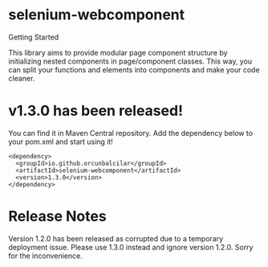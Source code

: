 # selenium-webcomponent

Getting Started

This library aims
to provide modular page component structure by initializing nested components in page/component classes.
This way, you can split your functions and elements into components and make your code cleaner.

# v1.3.0 has been released!

You can find it in Maven Central repository. Add the dependency below to your pom.xml and start using it!

```
<dependency>
  <groupId>io.github.orcunbalcilar</groupId>
  <artifactId>selenium-webcomponent</artifactId>
  <version>1.3.0</version>
</dependency>
```

# Release Notes

Version 1.2.0 has been released as corrupted due to a temporary deployment issue. Please use 1.3.0 instead and ignore
version 1.2.0. Sorry for the inconvenience.
